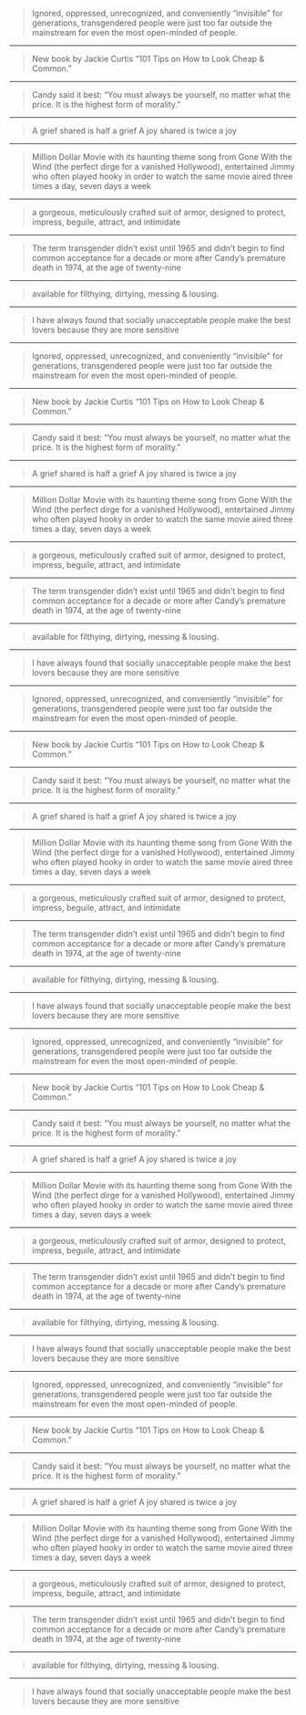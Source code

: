 
> Ignored, oppressed, unrecognized, and conveniently “invisible” for generations, transgendered people were just too far outside the mainstream for even the most open-minded of people.

***

> New book by Jackie Curtis “101 Tips on How to Look Cheap & Common.”

***

> Candy said it best: “You must always be yourself, no matter what the price. It is the highest form of morality.”

***

> A grief shared is half a grief
> A joy shared is twice a joy

***

> Million Dollar Movie with its haunting theme song from Gone With the Wind (the perfect dirge for a vanished Hollywood), entertained Jimmy who often played hooky in order to watch the same movie aired three times a day, seven days a week

***

> a gorgeous, meticulously crafted suit of armor, designed to protect, impress, beguile, attract, and intimidate

***

> The term transgender didn’t exist until 1965 and didn’t begin to find common acceptance for a decade or more after Candy’s premature death in 1974, at the age of twenty-nine

***

> available for filthying, dirtying, messing & lousing.

***

> I have always found that socially unacceptable people make the best lovers because they are more sensitive

***

> Ignored, oppressed, unrecognized, and conveniently “invisible” for generations, transgendered people were just too far outside the mainstream for even the most open-minded of people.

***

> New book by Jackie Curtis “101 Tips on How to Look Cheap & Common.”

***

> Candy said it best: “You must always be yourself, no matter what the price. It is the highest form of morality.”

***

> A grief shared is half a grief
> A joy shared is twice a joy

***

> Million Dollar Movie with its haunting theme song from Gone With the Wind (the perfect dirge for a vanished Hollywood), entertained Jimmy who often played hooky in order to watch the same movie aired three times a day, seven days a week

***

> a gorgeous, meticulously crafted suit of armor, designed to protect, impress, beguile, attract, and intimidate

***

> The term transgender didn’t exist until 1965 and didn’t begin to find common acceptance for a decade or more after Candy’s premature death in 1974, at the age of twenty-nine

***

> available for filthying, dirtying, messing & lousing.

***

> I have always found that socially unacceptable people make the best lovers because they are more sensitive

***

> Ignored, oppressed, unrecognized, and conveniently “invisible” for generations, transgendered people were just too far outside the mainstream for even the most open-minded of people.

***

> New book by Jackie Curtis “101 Tips on How to Look Cheap & Common.”

***

> Candy said it best: “You must always be yourself, no matter what the price. It is the highest form of morality.”

***

> A grief shared is half a grief
> A joy shared is twice a joy

***

> Million Dollar Movie with its haunting theme song from Gone With the Wind (the perfect dirge for a vanished Hollywood), entertained Jimmy who often played hooky in order to watch the same movie aired three times a day, seven days a week

***

> a gorgeous, meticulously crafted suit of armor, designed to protect, impress, beguile, attract, and intimidate

***

> The term transgender didn’t exist until 1965 and didn’t begin to find common acceptance for a decade or more after Candy’s premature death in 1974, at the age of twenty-nine

***

> available for filthying, dirtying, messing & lousing.

***

> I have always found that socially unacceptable people make the best lovers because they are more sensitive

***

> Ignored, oppressed, unrecognized, and conveniently “invisible” for generations, transgendered people were just too far outside the mainstream for even the most open-minded of people.

***

> New book by Jackie Curtis “101 Tips on How to Look Cheap & Common.”

***

> Candy said it best: “You must always be yourself, no matter what the price. It is the highest form of morality.”

***

> A grief shared is half a grief
> A joy shared is twice a joy

***

> Million Dollar Movie with its haunting theme song from Gone With the Wind (the perfect dirge for a vanished Hollywood), entertained Jimmy who often played hooky in order to watch the same movie aired three times a day, seven days a week

***

> a gorgeous, meticulously crafted suit of armor, designed to protect, impress, beguile, attract, and intimidate

***

> The term transgender didn’t exist until 1965 and didn’t begin to find common acceptance for a decade or more after Candy’s premature death in 1974, at the age of twenty-nine

***

> available for filthying, dirtying, messing & lousing.

***

> I have always found that socially unacceptable people make the best lovers because they are more sensitive

***

> Ignored, oppressed, unrecognized, and conveniently “invisible” for generations, transgendered people were just too far outside the mainstream for even the most open-minded of people.

***

> New book by Jackie Curtis “101 Tips on How to Look Cheap & Common.”

***

> Candy said it best: “You must always be yourself, no matter what the price. It is the highest form of morality.”

***

> A grief shared is half a grief
> A joy shared is twice a joy

***

> Million Dollar Movie with its haunting theme song from Gone With the Wind (the perfect dirge for a vanished Hollywood), entertained Jimmy who often played hooky in order to watch the same movie aired three times a day, seven days a week

***

> a gorgeous, meticulously crafted suit of armor, designed to protect, impress, beguile, attract, and intimidate

***

> The term transgender didn’t exist until 1965 and didn’t begin to find common acceptance for a decade or more after Candy’s premature death in 1974, at the age of twenty-nine

***

> available for filthying, dirtying, messing & lousing.

***

> I have always found that socially unacceptable people make the best lovers because they are more sensitive